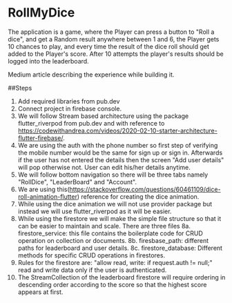 # RollMyDice

The application is a game, where the Player can press a button to "Roll a dice", and get a Random result anywhere between 1 and 6, the Player gets 10 chances to play, and every time the result of the dice roll should get added to the Player's score. After 10 attempts the player's results should be logged into the leaderboard.

Medium article describing the experience while building it. 

##Steps

1. Add required libraries from pub.dev
2. Connect project in firebase console.
3. We will follow Stream based architecture using the package flutter_riverpod from pub.dev and with reference to https://codewithandrea.com/videos/2020-02-10-starter-architecture-flutter-firebase/.
4. We are using the auth with the phone number so first step of verifying the mobile number would be the same for sign up or sign in. Afterwards if the user has not 
entered the details then the screen "Add user details" will pop otherwise not. User can edit his/her details anytime.
5. We will follow bottom navigation so there will be three tabs namely "RollDice", "LeaderBoard" and "Account".
6. We are using this(https://stackoverflow.com/questions/60461109/dice-roll-animation-flutter) reference for creating the dice animation.
7. While using the dice animation we will not use provider package but instead we will use flutter_riverpod as it will be easier.
8. While using the firestore we will make the simple file structure so that it can be easier to maintain and scale. There are three files 
8a. firestore_service: this file contains the boilerplate code for CRUD operation on collection or documents.
8b. firesbase_path: different paths for leaderboard and user details.
8c. firestore_database: Different methods for specific CRUD operations in firestores.
9. Rules for the firestore are: "allow read, write: if request.auth != null;" read and write data only if the user is authenticated. 
10. The StreamCollection of the leaderboard firestore will require ordering in descending order according to the score so that the highest score appears at first.

